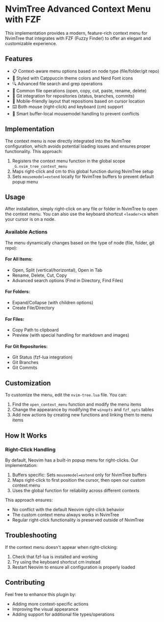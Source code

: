 # NvimTree Advanced Context Menu with FZF

This implementation provides a modern, feature-rich context menu for NvimTree that integrates with FZF (Fuzzy Finder) to offer an elegant and customizable experience.

## Features

- 📋 Context-aware menu options based on node type (file/folder/git repo)
- 🎨 Styled with Catppuccin theme colors and Nerd Font icons
- 🔍 Advanced file search and grep operations
- 📝 Common file operations (open, copy, cut, paste, rename, delete)
- 🔄 Git integration for repositories (status, branches, commits)
- 📱 Mobile-friendly layout that repositions based on cursor location
- ⌨️ Both mouse (right-click) and keyboard (<leader>cm) support
- 🧠 Smart buffer-local mousemodel handling to prevent conflicts

## Implementation

The context menu is now directly integrated into the NvimTree configuration, which avoids potential loading issues and ensures proper functionality. This approach:

1. Registers the context menu function in the global scope `_G.nvim_tree_context_menu`
2. Maps right-click and <leader>cm to this global function during NvimTree setup
3. Sets `mousemodel=extend` locally for NvimTree buffers to prevent default popup menu

## Usage

After installation, simply right-click on any file or folder in NvimTree to open the context menu. You can also use the keyboard shortcut `<leader>cm` when your cursor is on a node.

### Available Actions

The menu dynamically changes based on the type of node (file, folder, git repo):

#### For All Items:
- Open, Split (vertical/horizontal), Open in Tab
- Rename, Delete, Cut, Copy
- Advanced search options (Find in Directory, Find Files)

#### For Folders:
- Expand/Collapse (with children options)
- Create File/Directory
  
#### For Files:
- Copy Path to clipboard
- Preview (with special handling for markdown and images)
  
#### For Git Repositories:
- Git Status (fzf-lua integration)
- Git Branches
- Git Commits

## Customization

To customize the menu, edit the `nvim-tree.lua` file. You can:

1. Find the `open_context_menu` function and modify the menu items
2. Change the appearance by modifying the `winopts` and `fzf_opts` tables
3. Add new actions by creating new functions and linking them to menu items

## How It Works

### Right-Click Handling

By default, Neovim has a built-in popup menu for right-clicks. Our implementation:

1. Buffers specific: Sets `mousemodel=extend` only for NvimTree buffers
2. Maps right-click to first position the cursor, then open our custom context menu
3. Uses the global function for reliability across different contexts

This approach ensures:
- No conflict with the default Neovim right-click behavior
- The custom context menu always works in NvimTree
- Regular right-click functionality is preserved outside of NvimTree

## Troubleshooting

If the context menu doesn't appear when right-clicking:

1. Check that fzf-lua is installed and working
2. Try using the keyboard shortcut <leader>cm instead
3. Restart Neovim to ensure all configuration is properly loaded

## Contributing

Feel free to enhance this plugin by:
- Adding more context-specific actions
- Improving the visual appearance
- Adding support for additional file types/operations 